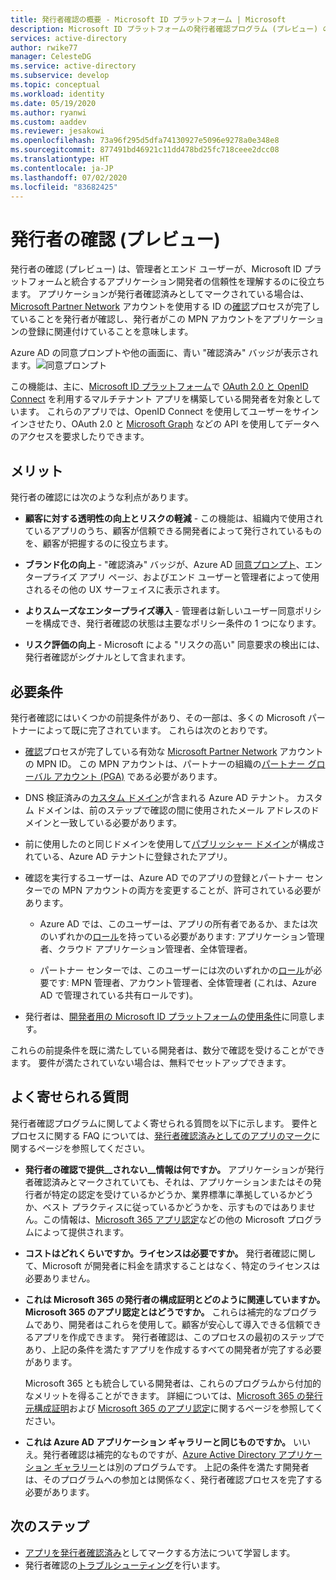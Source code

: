 ```yaml
---
title: 発行者確認の概要 - Microsoft ID プラットフォーム | Microsoft
description: Microsoft ID プラットフォームの発行者確認プログラム (プレビュー) の概要について説明します。 利点、プログラムの要件、よく寄せられる質問の一覧を示します。 アプリケーションが発行者確認済みとしてマークされている場合は、Microsoft Partner Network アカウントを使用する ID の確認プロセスが完了していることを発行者が確認し、発行者がこの MPN アカウントをアプリケーションの登録に関連付けていることを意味します。
services: active-directory
author: rwike77
manager: CelesteDG
ms.service: active-directory
ms.subservice: develop
ms.topic: conceptual
ms.workload: identity
ms.date: 05/19/2020
ms.author: ryanwi
ms.custom: aaddev
ms.reviewer: jesakowi
ms.openlocfilehash: 73a96f295d5dfa74130927e5096e9278a0e348e8
ms.sourcegitcommit: 877491bd46921c11dd478bd25fc718ceee2dcc08
ms.translationtype: HT
ms.contentlocale: ja-JP
ms.lasthandoff: 07/02/2020
ms.locfileid: "83682425"
---
```

# <a name="publisher-verification-preview"></a>発行者の確認 (プレビュー)

発行者の確認 (プレビュー) は、管理者とエンド ユーザーが、Microsoft ID プラットフォームと統合するアプリケーション開発者の信頼性を理解するのに役立ちます。 アプリケーションが発行者確認済みとしてマークされている場合は、[Microsoft Partner Network](https://partner.microsoft.com/membership) アカウントを使用する ID の[確認](/partner-center/verification-responses)プロセスが完了していることを発行者が確認し、発行者がこの MPN アカウントをアプリケーションの登録に関連付けていることを意味します。 

Azure AD の同意プロンプトや他の画面に、青い "確認済み" バッジが表示されます。![同意プロンプト](./media/publisher-verification-overview/consent-prompt.png)

この機能は、主に、[Microsoft ID プラットフォーム](v2-overview.md)で [OAuth 2.0 と OpenID Connect](active-directory-v2-protocols.md) を利用するマルチテナント アプリを構築している開発者を対象としています。 これらのアプリでは、OpenID Connect を使用してユーザーをサインインさせたり、OAuth 2.0 と [Microsoft Graph](https://developer.microsoft.com/graph/) などの API を使用してデータへのアクセスを要求したりできます。

## <a name="benefits"></a>メリット
発行者の確認には次のような利点があります。
- **顧客に対する透明性の向上とリスクの軽減** - この機能は、組織内で使用されているアプリのうち、顧客が信頼できる開発者によって発行されているものを、顧客が把握するのに役立ちます。 

- **ブランド化の向上** - "確認済み" バッジが、Azure AD [同意プロンプト](application-consent-experience.md)、エンタープライズ アプリ ページ、およびエンド ユーザーと管理者によって使用されるその他の UX サーフェイスに表示されます。 

- **よりスムーズなエンタープライズ導入** - 管理者は新しいユーザー同意ポリシーを構成でき、発行者確認の状態は主要なポリシー条件の 1 つになります。 

- **リスク評価の向上** - Microsoft による "リスクの高い" 同意要求の検出には、発行者確認がシグナルとして含まれます。 

## <a name="requirements"></a>必要条件
発行者確認にはいくつかの前提条件があり、その一部は、多くの Microsoft パートナーによって既に完了されています。 これらは次のとおりです。 

-  [確認](/partner-center/verification-responses)プロセスが完了している有効な [Microsoft Partner Network](https://partner.microsoft.com/membership) アカウントの MPN ID。 この MPN アカウントは、パートナーの組織の[パートナー グローバル アカウント (PGA)](/partner-center/account-structure#the-top-level-is-the-partner-global-account-pga) である必要があります。 

-  DNS 検証済みの[カスタム ドメイン](/azure/active-directory/fundamentals/add-custom-domain)が含まれる Azure AD テナント。 カスタム ドメインは、前のステップで確認の間に使用されたメール アドレスのドメインと一致している必要があります。 

-  前に使用したのと同じドメインを使用して[パブリッシャー ドメイン](howto-configure-publisher-domain.md)が構成されている、Azure AD テナントに登録されたアプリ。 

-  確認を実行するユーザーは、Azure AD でのアプリの登録とパートナー センターでの MPN アカウントの両方を変更することが、許可されている必要があります。 

    -  Azure AD では、このユーザーは、アプリの所有者であるか、または次のいずれかの[ロール](/azure/active-directory/users-groups-roles/directory-assign-admin-roles)を持っている必要があります: アプリケーション管理者、クラウド アプリケーション管理者、全体管理者。 

    -  パートナー センターでは、このユーザーには次のいずれかの[ロール](/partner-center/permissions-overview)が必要です: MPN 管理者、アカウント管理者、全体管理者 (これは、Azure AD で管理されている共有ロールです)。
    
-  発行者は、[開発者用の Microsoft ID プラットフォームの使用条件](/legal/microsoft-identity-platform/terms-of-use)に同意します。

これらの前提条件を既に満たしている開発者は、数分で確認を受けることができます。 要件が満たされていない場合は、無料でセットアップできます。 

## <a name="frequently-asked-questions"></a>よく寄せられる質問 
発行者確認プログラムに関してよく寄せられる質問を以下に示します。 要件とプロセスに関する FAQ については、[発行者確認済みとしてのアプリのマーク](mark-app-as-publisher-verified.md)に関するページを参照してください。

- **発行者の確認で提供__されない__情報は何ですか。**  アプリケーションが発行者確認済みとマークされていても、それは、アプリケーションまたはその発行者が特定の認定を受けているかどうか、業界標準に準拠しているかどうか、ベスト プラクティスに従っているかどうかを、示すものではありません。この情報は、[Microsoft 365 アプリ認定](/microsoft-365-app-certification/overview)などの他の Microsoft プログラムによって提供されます。

- **コストはどれくらいですか。ライセンスは必要ですか。** 発行者確認に関して、Microsoft が開発者に料金を請求することはなく、特定のライセンスは必要ありません。 

- **これは Microsoft 365 の発行者の構成証明とどのように関連していますか。Microsoft 365 のアプリ認定とはどうですか。** これらは補完的なプログラムであり、開発者はこれらを使用して。顧客が安心して導入できる信頼できるアプリを作成できます。 発行者確認は、このプロセスの最初のステップであり、上記の条件を満たすアプリを作成するすべての開発者が完了する必要があります。 

  Microsoft 365 とも統合している開発者は、これらのプログラムから付加的なメリットを得ることができます。 詳細については、[Microsoft 365 の発行元構成証明](/microsoft-365-app-certification/docs/attestation)および [Microsoft 365 のアプリ認定](/microsoft-365-app-certification/docs/certification)に関するページを参照してください。 

- **これは Azure AD アプリケーション ギャラリーと同じものですか。** いいえ。発行者確認は補完的なものですが、[Azure Active Directory アプリケーション ギャラリー](/azure/active-directory/azuread-dev/howto-app-gallery-listing)とは別のプログラムです。 上記の条件を満たす開発者は、そのプログラムへの参加とは関係なく、発行者確認プロセスを完了する必要があります。 

## <a name="next-steps"></a>次のステップ
* [アプリを発行者確認済み](mark-app-as-publisher-verified.md)としてマークする方法について学習します。
* 発行者確認の[トラブルシューティング](troubleshoot-publisher-verification.md)を行います。